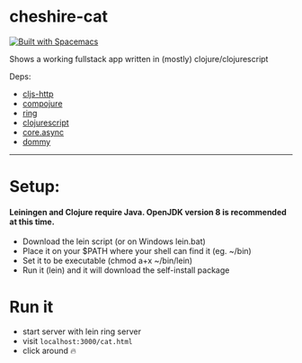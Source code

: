 # cheshire-cat
[![Built with Spacemacs](https://cdn.rawgit.com/syl20bnr/spacemacs/442d025779da2f62fc86c2082703697714db6514/assets/spacemacs-badge.svg)](http://spacemacs.org)

Shows a working fullstack app written in (mostly) clojure/clojurescript

Deps: 
- [cljs-http](https://github.com/r0man/cljs-http)
- [compojure](https://github.com/weavejester/compojure)
- [ring](https://github.com/ring-clojure/ring)
- [clojurescript](https://clojurescript.org/)
- [core.async](https://github.com/clojure/core.async)
- [dommy](https://github.com/plumatic/dommy)
___

# Setup:

#### Leiningen and Clojure require Java. OpenJDK version 8 is recommended at this time.

- Download the lein script (or on Windows lein.bat)
- Place it on your $PATH where your shell can find it (eg. ~/bin)
- Set it to be executable (chmod a+x ~/bin/lein)
- Run it (lein) and it will download the self-install package

# Run it

- start server with lein ring server
- visit `localhost:3000/cat.html`
- click around :fire:
